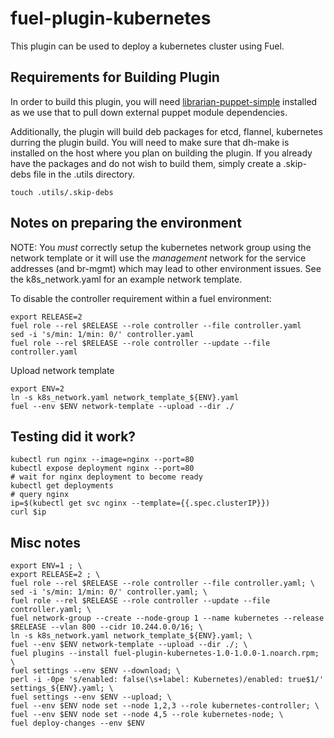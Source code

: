 fuel-plugin-kubernetes
======================

This plugin can be used to deploy a kubernetes cluster using Fuel.


Requirements for Building Plugin
--------------------------------

In order to build this plugin, you will need
[librarian-puppet-simple](https://github.com/bodepd/librarian-puppet-simple)
installed as we use that to pull down external puppet module dependencies.

Additionally, the plugin will build deb packages for etcd, flannel, kubernetes
durring the plugin build. You will need to make sure that dh-make is installed
on the host where you plan on building the plugin. If you already have the
packages and do not wish to build them, simply create a .skip-debs file in the
.utils directory.

```
touch .utils/.skip-debs
```


Notes on preparing the environment
----------------------------------

NOTE: You *must* correctly setup the kubernetes network group using the network
template or it will use the *management* network for the service addresses (and
br-mgmt) which may lead to other environment issues. See the k8s_network.yaml
for an example network template.

To disable the controller requirement within a fuel environment:
```
export RELEASE=2
fuel role --rel $RELEASE --role controller --file controller.yaml
sed -i 's/min: 1/min: 0/' controller.yaml
fuel role --rel $RELEASE --role controller --update --file controller.yaml
```

Upload network template
```
export ENV=2
ln -s k8s_network.yaml network_template_${ENV}.yaml
fuel --env $ENV network-template --upload --dir ./
```


Testing did it work?
--------------------

```
kubectl run nginx --image=nginx --port=80
kubectl expose deployment nginx --port=80
# wait for nginx deployment to become ready
kubectl get deployments
# query nginx
ip=$(kubectl get svc nginx --template={{.spec.clusterIP}})
curl $ip
```


Misc notes
----------

```
export ENV=1 ; \
export RELEASE=2 ; \
fuel role --rel $RELEASE --role controller --file controller.yaml; \
sed -i 's/min: 1/min: 0/' controller.yaml; \
fuel role --rel $RELEASE --role controller --update --file controller.yaml; \
fuel network-group --create --node-group 1 --name kubernetes --release $RELEASE --vlan 800 --cidr 10.244.0.0/16; \
ln -s k8s_network.yaml network_template_${ENV}.yaml; \
fuel --env $ENV network-template --upload --dir ./; \
fuel plugins --install fuel-plugin-kubernetes-1.0-1.0.0-1.noarch.rpm; \
fuel settings --env $ENV --download; \
perl -i -0pe 's/enabled: false(\s+label: Kubernetes)/enabled: true$1/' settings_${ENV}.yaml; \
fuel settings --env $ENV --upload; \
fuel --env $ENV node set --node 1,2,3 --role kubernetes-controller; \
fuel --env $ENV node set --node 4,5 --role kubernetes-node; \
fuel deploy-changes --env $ENV
```
